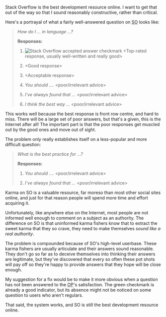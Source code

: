 Stack Overflow is the best development resource online. I want to get that out of the way so that I sound reasonably constructive, rather than critical.

Here's a portrayal of what a fairly well-answered question on <acronym title="Stack Overflow">SO</acronym> looks like:

> *How do I ... in language ...?*
> 
> **Responses:**
> 
> 1. <img alt="Stack Overflow accepted answer checkmark" src="https://s3.amazonaws.com/mutelight/the-bane-of-stack-overflow/green_checkmark.png" class="inline" /> &lt;Top-rated response, usually well-written and really good&gt;
> 
> 2. &lt;Good response&gt;
> 
> 3. &lt;Acceptable response&gt;
> 
> 4. *You should ....* &lt;poor/irrelevant advice&gt;
> 
> 5. *I've always found that ...* &lt;poor/irrelevant advice&gt;
> 
> 6. *I think the best way ...* &lt;poor/irrelevant advice&gt;

This works well because the best response is front row centre, and hard to miss. There will be a large set of poor answers, but that's a given, this is the Internet after all! The important part is that the poor responses get muscled out by the good ones and move out of sight.

The problem only really establishes itself on a less-popular and more difficult question:

> *What is the best practice for ...?*
> 
> **Responses:**
> 
> 1. *You should ....* &lt;poor/irrelevant advice&gt;
> 
> 2. *I've always found that ...* &lt;poor/irrelevant advice&gt;

Karma on SO is a valuable resource, far moreso than most other social sites online, and just for that reason people will spend more time and effort acquiring it.

Unfortunately, like anywhere else on the Internet, most people are not informed well enough to comment on a subject as an authority. The difference on SO is that uninformed karma fishers know that to extract the sweet karma that they so crave, they need to make themselves *sound like a real authority*.

The problem is compounded because of SO's high-level userbase. These karma fishers are usually articulate and their answers sound reasonable. They don't go so far as to deceive themselves into thinking their answers are legitimate, but they've discovered that every so often these pot shots will pay off so they're happy to provide answers that they hope will be close enough.

My suggestion for a fix would be to make it more obvious when a question has not been answered to the <acronym title="Origin Poster">OP</acronym>'s satisfaction. The green checkmark is already a good indicator, but its absence might not be noticed on some question to users who aren't regulars.

That said, the system works, and SO is still the best development resource online.
